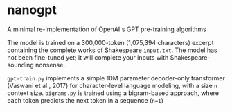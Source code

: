 # nanogpt
A minimal re-implementation of OpenAI's GPT pre-training algorithms

The model is trained on a 300,000-token (1,075,394 characters) excerpt containing the complete works of Shakespeare `input.txt`. The model has not been fine-tuned yet; it will complete your inputs with Shakespeare-sounding nonsense.

`gpt-train.py` implements a simple 10M parameter decoder-only transformer (Vaswani et al., 2017) for character-level language modeling, with a size `n` context size.
`bigrams.py` is trained using a bigram-based approach, where each token predicts the next token in a sequence (`n=1`)
